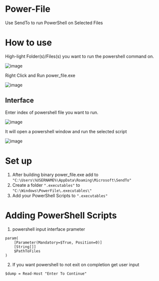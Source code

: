# Power-File
Use SendTo to run PowerShell on Selected Files

# How to use
High-light Folder(s)/Files(s) you want to run the powershell command on.

![image](https://github.com/PaulAntonescu/power-file/assets/74125937/a9e5f522-24e7-4583-8e3a-306c1f665a2f)

Right Click and Run power_file.exe

![image](https://github.com/PaulAntonescu/power-file/assets/74125937/2f7a9810-07c4-4a90-b3c4-5664af25aa97)

## Interface
Enter index of powershell file you want to run.

![image](https://github.com/PaulAntonescu/power-file/assets/74125937/36dc02ca-bf29-4e5a-ad0c-52a8ea1ab6f2)

It will open a powershell window and run the selected script

![image](https://github.com/PaulAntonescu/power-file/assets/74125937/3048d53c-e11b-4ce3-8a3c-f531330d750d)

# Set up
1. After building binary power_file.exe add to ```"C:\Users\%USERNAME%\AppData\Roaming\Microsoft\SendTo"```
2. Create a folder ```".executables"``` to ```"C:\Windows\PowerFile\.executables\"```
3. Add your PowerShell Scripts to ```".executables"```


# Adding PowerShell Scripts
1. powershell input interface prameter
```
param(
	[Parameter(Mandatory=$True, Position=0)]
	[String[]] 
	$PathToFiles
)
```
2. If you want powershell to not exit on completion get user input
```
$dump = Read-Host "Enter To Continue"
```
